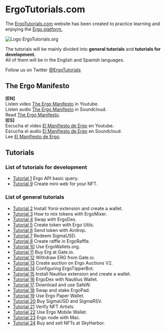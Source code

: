 # ErgoTutorials.com
<p>The <a href="https://ergotutorials.com" target="_blank">ErgoTutorials.com</a> website has been created to practice learning and enjoying the <a href="https://ergoplatform.org" target="_blank">Ergo platform.</a></p>
<img src="https://ergotutorials.com/ErgoTutorials.png" alt="Logo ErgoTutorials.org" />
<p>The tutorials will be mainly divided into <strong>general tutorials</strong> and <strong>tutorials for development.</strong>
<br>
All of them will be in the English and Spanish languages.</p>

<p>Follow us on Twitter <a href="https://twitter.com/ergotutorials" title="ErgoTutorials.com">@ErgoTutorials</a></p>

<h2>The Ergo Manifesto</h2>
<strong>[EN]</strong><br>
Listen video <a href="https://www.youtube.com/watch?v=0OjciLNu7CM">The Ergo Manifesto</a> in Youtube.
<br>
Listen audio <a href="https://soundcloud.com/ergotutorials/the-ergo-manifesto">The Ergo Manifesto</a> in Soundcloud.
<br>
Read <a href="https://ergoplatform.org/en/blog/2021-04-26-the-ergo-manifesto/">The Ergo Manifesto</a>.
<br>
<strong>[ES]</strong><br>
Escucha el vídeo <a href="https://www.youtube.com/watch?v=xcgZ1d3DF74">El Manifiesto de Ergo</a> en Youtube.
<br>
Escucha el audio <a href="https://soundcloud.com/ergotutorials/el-manifiesto-de-ergo">El Manifiesto de Ergo</a> en Soundcloud.
<br>
Lee <a href="https://ergoplatform.org/es/blog/2021-04-26-the-ergo-manifesto/">El Manifiesto de Ergo</a>.

<h2>Tutorials</h2>
<h3>List of tutorials for development</h3>
<ul>
  <li><a href="https://ergotutorials.com/video/ergo-api-query">Tutorial 1</a> Ergo API basic query.</li> 
  <li><a href="https://ergotutorials.com/video/create-mini-web">Tutorial 9</a> Create mini web for your NFT.</li>
</ul>

<h3>List of general tutorials</h3>
<ul>
  <li><a href="https://ergotutorials.com/video/install-yoroi">Tutorial 2</a> Install Yoroi extension and create a wallet.</li>
  <li><a href="https://ergotutorials.com/video/mix-tokens-ergomixer">Tutorial 3</a> How to mix tokens with ErgoMixer.</li>
  <li><a href="https://ergotutorials.com/video/swap-with-ergodex">Tutorial 4</a> Swap with ErgoDex.</li>
  <li><a href="https://ergotutorials.com/video/create-token-ergoutils">Tutorial 5</a> Create token with Ergo Utils.</li>
  <li><a href="https://ergotutorials.com/video/send-token-airdrop">Tutorial 6</a> Send token with Airdrop.</li>
  <li><a href="https://ergotutorials.com/video/redeem-sigmausd">Tutorial 7</a> Redeem SigmaUSD.</li>
  <li><a href="https://ergotutorials.com/video/create-raffle">Tutorial 8</a> Create raffle in ErgoRaffle.</li>
  <li><a href="https://ergotutorials.com/video/use-ergowalletsorg">Tutorial 10</a> Use ErgoWallets.org.</li>
  <li><a href="https://ergotutorials.com/video/buy-erg-gateio">Tutorial 11</a> Buy Erg at Gate.io.</li>
  <li><a href="https://ergotutorials.com/video/withdraw-gateio">Tutorial 12</a> Withdraw ERG from Gate.io.</li>
  <li><a href="https://ergotutorials.com/video/create-auction-v2">Tutorial 13</a> Create auction on Ergo Auctions V2.</li>
  <li><a href="https://ergotutorials.com/video/configuring-ergotipperbot">Tutorial 14</a> Configuring ErgoTipperBot.</li>
  <li><a href="https://ergotutorials.com/video/install-nautilus">Tutorial 15</a> Install Nautilus extension and create a wallet.</li>
  <li><a href="https://ergotutorials.com/video/ergodex-with-nautilus">Tutorial 16</a> ErgoDex with Nautilus Wallet.</li>
  <li><a href="https://ergotutorials.com/video/use-safew">Tutorial 17</a> Download and use SafeW.</li>
  <li><a href="https://ergotutorials.com/video/stake-ergopad">Tutorial 18</a> Swap and stake ErgoPad.</li>
  <li><a href="https://ergotutorials.com/video/paper-wallet">Tutorial 19</a> Use Ergo Paper Wallet.</li>
  <li><a href="https://ergotutorials.com/video/buy-sigmausd-sigmarsv">Tutorial 20</a> Buy SigmaUSD and SigmaRSV.</li>
  <li><a href="https://ergotutorials.com/video/verify-nfts-artists">Tutorial 21</a> Verify NFT Artists.</li>
  <li><a href="https://ergotutorials.com/video/ergo-mobile-wallet">Tutorial 22</a> Use Ergo Mobile Wallet.</li>
  <li><a href="https://ergotutorials.com/video/ergo-node-mac">Tutorial 23</a> Ergo node with Mac.</li>
  <li><a href="https://ergotutorials.com/video/market-nfts-skyharbor">Tutorial 24</a> Buy and sell NFTs at SkyHarbor.</li>
  
</ul>
